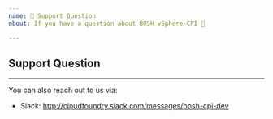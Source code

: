 ```yaml
---
name: 🤗 Support Question
about: If you have a question about BOSH vSphere-CPI 💬

---
```


## Support Question

---

You can also reach out to us via:

* Slack: http://cloudfoundry.slack.com/messages/bosh-cpi-dev
